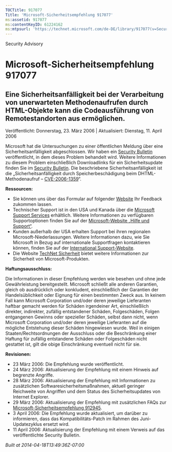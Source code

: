 ```yaml
---
TOCTitle: 917077
Title: 'Microsoft-Sicherheitsempfehlung 917077'
ms:assetid: 917077
ms:contentKeyID: 61224162
ms:mtpsurl: 'https://technet.microsoft.com/de-DE/library/917077(v=Security.10)'
---
```


Security Advisory

Microsoft-Sicherheitsempfehlung 917077
======================================

Eine Sicherheitsanfälligkeit bei der Verarbeitung von unerwarteten Methodenaufrufen durch HTML-Objekte kann die Codeausführung von Remotestandorten aus ermöglichen.
--------------------------------------------------------------------------------------------------------------------------------------------------------------------

Veröffentlicht: Donnerstag, 23. März 2006 | Aktualisiert: Dienstag, 11. April 2006

Microsoft hat die Untersuchungen zu einer öffentlichen Meldung über eine Sicherheitsanfälligkeit abgeschlossen. Wir haben ein [Security Bulletin](https://www.microsoft.com/germany/technet/sicherheit/bulletins/ms06-013.mspx) veröffentlicht, in dem dieses Problem behandelt wird. Weitere Informationen zu diesem Problem einschließlich Downloadlinks für ein Sicherheitsupdate finden Sie im [Security Bulletin](https://www.microsoft.com/germany/technet/sicherheit/bulletins/ms06-013.mspx). Die beschriebene Sicherheitsanfälligkeit ist die „Sicherheitsanfälligkeit durch Speicherbeschädigung beim DHTML-Methodenaufruf – [CVE-2006-1359](https://www.cve.mitre.org/cgi-bin/cvename.cgi?name=cve-2006-1359)“.

**Ressourcen:**

-   Sie können uns über das Formular auf folgender [Website](https://support.microsoft.com/common/survey.aspx?scid=sw;en;1257&amp;showpage=1&amp;ws=technet&amp;sd=tech) Ihr Feedback zukommen lassen.
-   Technischer Support ist in den USA und Kanada über die [Microsoft Support Services](https://go.microsoft.com/fwlink/?linkid=21131) erhältlich. Weitere Informationen zu verfügbaren Supportoptionen finden Sie auf der [Microsoft-Website „Hilfe und Support“](https://support.microsoft.com/).
-   Kunden außerhalb der USA erhalten Support bei ihren regionalen Microsoft-Niederlassungen. Weitere Informationen dazu, wie Sie Microsoft in Bezug auf internationale Supportfragen kontaktieren können, finden Sie auf der [International Support-Website](https://go.microsoft.com/fwlink/?linkid=21155).
-   Die Website [TechNet Sicherheit](https://www.microsoft.com/germany/technet/sicherheit/default.mspx) bietet weitere Informationen zur Sicherheit von Microsoft-Produkten.

**Haftungsausschluss:**

Die Informationen in dieser Empfehlung werden wie besehen und ohne jede Gewährleistung bereitgestellt. Microsoft schließt alle anderen Garantien, gleich ob ausdrücklich oder konkludent, einschließlich der Garantien der Handelsüblichkeit oder Eignung für einen bestimmten Zweck aus. In keinem Fall kann Microsoft Corporation und/oder deren jeweilige Lieferanten haftbar gemacht werden für Schäden irgendeiner Art, einschließlich direkter, indirekter, zufällig entstandener Schäden, Folgeschäden, Folgen entgangenen Gewinns oder spezieller Schäden, selbst dann nicht, wenn Microsoft Corporation und/oder deren jeweilige Lieferanten auf die mögliche Entstehung dieser Schäden hingewiesen wurde. Weil in einigen Staaten/Rechtsordnungen der Ausschluss oder die Beschränkung einer Haftung für zufällig entstandene Schäden oder Folgeschäden nicht gestattet ist, gilt die obige Einschränkung eventuell nicht für sie.

**Revisionen:**

-   23 März 2006: Die Empfehlung wurde veröffentlicht.
-   24 März 2006: Aktualisierung der Empfehlung mit einem Hinweis auf begrenzte Angriffe.
-   28 März 2006: Aktualisierung der Empfehlung mit Informationen zu zusätzlichen Softwaresicherheitsmaßnahmen, aktuell geringer Reichweite von Angriffen und dem Status des Sicherheitsupdates von Internet Explorer.
-   29 März 2006: Aktualisierung der Empfehlung mit zusätzlichen FAQs zur [Microsoft-Sicherheitsempfehlung 912945](https://www.microsoft.com/germany/technet/sicherheit/empfehlungen/912945.mspx).
-   3 April 2006: Die Empfehlung wurde aktualisiert, um darüber zu informieren, dass das Kompatibilitäts-Patch im Rahmen des Juni-Updatezyklus ersetzt wird.
-   11 April 2006: Aktualisierung der Empfehlung mit einem Verweis auf das veröffentlichte Security Bulletin.

*Built at 2014-04-18T13:49:36Z-07:00*
